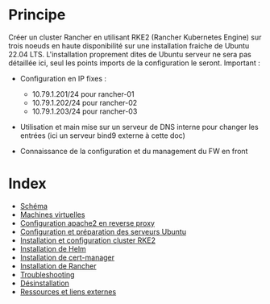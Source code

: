 Principe
========

Créer un cluster Rancher en utilisant RKE2 (Rancher Kubernetes Engine) sur trois noeuds en haute disponibilité sur une installation fraiche de Ubuntu 22.04 LTS.
L'installation proprement dites de Ubuntu serveur ne sera pas détaillée ici, seul les points imports de la configuration le seront.
Important :

* Configuration en IP fixes :

  * 10.79.1.201/24 pour rancher-01
  * 10.79.1.202/24 pour rancher-02
  * 10.79.1.203/24 pour rancher-03

* Utilisation et main mise sur un serveur de DNS interne pour changer les entrées (ici un serveur bind9 externe à cette doc)
* Connaissance de la configuration et du management du FW en front

Index
=====

* [Schéma](/Scheme.md)
* [Machines virtuelles](/virtualmachines.md)
* [Configuration apache2 en reverse proxy](/apache2reverseproxy.md)
* [Configuration et préparation des serveurs Ubuntu](/ubuntuservers.md)
* [Installation et configuration cluster RKE2](/rke2.md)
* [Installation de Helm](/helm.md)
* [Installation de cert-manager](/cert-manager.md)
* [Installation de Rancher](/rancher.md)
* [Troubleshooting](/Troubleshooting.md)
* [Désinstallation](/uninstall.md)
* [Ressources et liens externes](/ressources.md)

